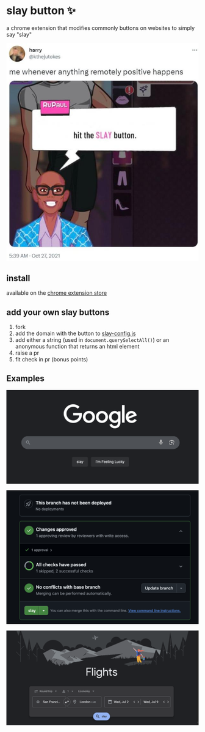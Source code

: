 # slay button ✨
a chrome extension that modifies commonly buttons on websites to simply say "slay"

![](slay.jpg)

## install
available on the [chrome extension store](https://chromewebstore.google.com/detail/slay-button/djbaiejnfbbmohfocdodgooofmbkedci)

## add your own slay buttons
1. fork
2. add the domain with the button to [slay-config.js](./slay-config.js)
3. add either a string (used in `document.querySelectAll()`) or an anonymous function that returns an html element
3. raise a pr
4. fit check in pr (bonus points)

## Examples
![](assets/img/google-slay.png)

![](assets/img/github-slay.png)

![](assets/img/flights-slay.png)
